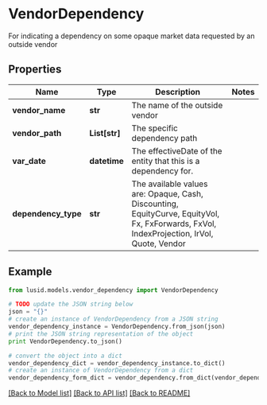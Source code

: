 # VendorDependency

For indicating a dependency on some opaque market data requested by an outside vendor

## Properties
Name | Type | Description | Notes
------------ | ------------- | ------------- | -------------
**vendor_name** | **str** | The name of the outside vendor | 
**vendor_path** | **List[str]** | The specific dependency path | 
**var_date** | **datetime** | The effectiveDate of the entity that this is a dependency for. | 
**dependency_type** | **str** | The available values are: Opaque, Cash, Discounting, EquityCurve, EquityVol, Fx, FxForwards, FxVol, IndexProjection, IrVol, Quote, Vendor | 

## Example

```python
from lusid.models.vendor_dependency import VendorDependency

# TODO update the JSON string below
json = "{}"
# create an instance of VendorDependency from a JSON string
vendor_dependency_instance = VendorDependency.from_json(json)
# print the JSON string representation of the object
print VendorDependency.to_json()

# convert the object into a dict
vendor_dependency_dict = vendor_dependency_instance.to_dict()
# create an instance of VendorDependency from a dict
vendor_dependency_form_dict = vendor_dependency.from_dict(vendor_dependency_dict)
```
[[Back to Model list]](../README.md#documentation-for-models) [[Back to API list]](../README.md#documentation-for-api-endpoints) [[Back to README]](../README.md)


